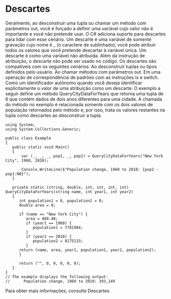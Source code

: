 ﻿# Descartes

Geralmente, ao desconstruir uma tupla ou chamar um método com parâmetros out, você é forçado a definir uma variável cujo valor não é importante e você não pretende usar. O C# adiciona suporte para descartes para lidar com esse cenário. Um descarte é uma variável de somente gravação cujo nome é _ (o caractere de sublinhado); você pode atribuir todos os valores que você pretende descartar à variável única. Um descarte é como uma variável não atribuída. Além da instrução de atribuição, o descarte não pode ser usado no código.
Os descartes são compatíveis com os seguintes cenários:
Ao desconstruir tuplas ou tipos definidos pelo usuário.
Ao chamar métodos com parâmetros out.
Em uma operação de correspondência de padrões com as instruções is e switch.
Como um identificador autônomo quando você deseja identificar explicitamente o valor de uma atribuição como um descarte.
O exemplo a seguir define um método QueryCityDataForYears que retorna uma tupla de 6 que contém dados de dois anos diferentes para uma cidade. A chamada do método no exemplo é relacionada somente com os dois valores de população retornados pelo método e, por isso, trata os valores restantes na tupla como descartes ao desconstruir a tupla.



```
using System;
using System.Collections.Generic;

public class Example
{
   public static void Main()
   {
       var (_, _, _, pop1, _, pop2) = QueryCityDataForYears("New York City", 1960, 2010);

       Console.WriteLine($"Population change, 1960 to 2010: {pop2 - pop1:N0}");
   }
   
   private static (string, double, int, int, int, int) QueryCityDataForYears(string name, int year1, int year2)
   {
      int population1 = 0, population2 = 0;
      double area = 0;
      
      if (name == "New York City") {
         area = 468.48; 
         if (year1 == 1960) {
            population1 = 7781984;
         }
         if (year2 == 2010) {
            population2 = 8175133;
         }
      return (name, area, year1, population1, year2, population2);
      }

      return ("", 0, 0, 0, 0, 0);
   }
}
// The example displays the following output:
//      Population change, 1960 to 2010: 393,149
```
Para obter mais informações, consulte Descartes.